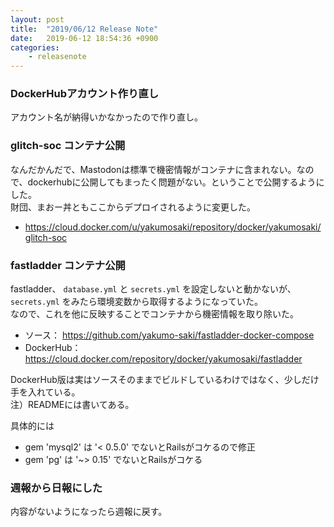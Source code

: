 ```yaml
---
layout: post
title:  "2019/06/12 Release Note"
date:   2019-06-12 18:54:36 +0900
categories:
    - releasenote
---
```

### DockerHubアカウント作り直し

アカウント名が納得いかなかったので作り直し。

### glitch-soc コンテナ公開

なんだかんだで、Mastodonは標準で機密情報がコンテナに含まれない。なので、dockerhubに公開してもまったく問題がない。ということで公開するようにした。  
財団、まおー丼ともここからデプロイされるように変更した。  
* https://cloud.docker.com/u/yakumosaki/repository/docker/yakumosaki/glitch-soc

### fastladder コンテナ公開

fastladder、 `database.yml` と `secrets.yml` を設定しないと動かないが、`secrets.yml` をみたら環境変数から取得するようになっていた。  
なので、これを他に反映することでコンテナから機密情報を取り除いた。  
* ソース： https://github.com/yakumo-saki/fastladder-docker-compose  
* DockerHub： https://cloud.docker.com/repository/docker/yakumosaki/fastladder

DockerHub版は実はソースそのままでビルドしているわけではなく、少しだけ手を入れている。  
注）READMEには書いてある。

具体的には
* gem 'mysql2' は '< 0.5.0' でないとRailsがコケるので修正
* gem 'pg' は '~> 0.15' でないとRailsがコケる

### 週報から日報にした

内容がないようになったら週報に戻す。
